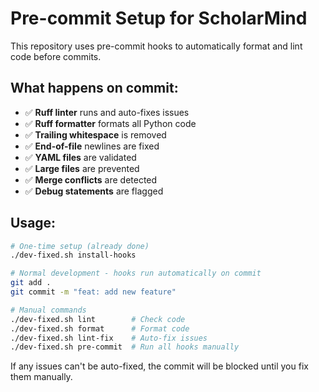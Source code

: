 # Pre-commit Setup for ScholarMind

This repository uses pre-commit hooks to automatically format and lint code before commits.

## What happens on commit:
- ✅ **Ruff linter** runs and auto-fixes issues
- ✅ **Ruff formatter** formats all Python code
- ✅ **Trailing whitespace** is removed
- ✅ **End-of-file** newlines are fixed
- ✅ **YAML files** are validated
- ✅ **Large files** are prevented
- ✅ **Merge conflicts** are detected
- ✅ **Debug statements** are flagged

## Usage:
```bash
# One-time setup (already done)
./dev-fixed.sh install-hooks

# Normal development - hooks run automatically on commit
git add .
git commit -m "feat: add new feature"

# Manual commands
./dev-fixed.sh lint        # Check code
./dev-fixed.sh format      # Format code
./dev-fixed.sh lint-fix    # Auto-fix issues
./dev-fixed.sh pre-commit  # Run all hooks manually
```

If any issues can't be auto-fixed, the commit will be blocked until you fix them manually.
